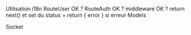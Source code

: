 Utilisation i18n
RouteUser OK ?
RouteAuth OK ?
middleware OK ? return next() et set du status + return { error } si erreur
Models

Socket